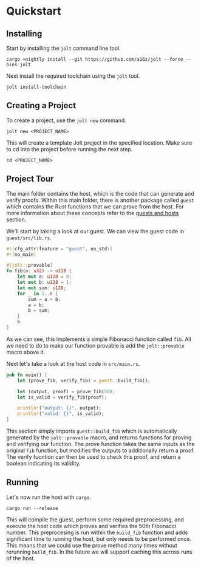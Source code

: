# Quickstart
## Installing
Start by installing the `jolt` command line tool.
```
cargo +nightly install --git https://github.com/a16z/jolt --force --bins jolt
```

Next install the required toolchain using the `jolt` tool.
```
jolt install-toolchain
```

## Creating a Project
To create a project, use the `jolt new` command.
```
jolt new <PROJECT_NAME>
```

This will create a template Jolt project in the specified location. Make sure to cd into the project before running the next step.
```
cd <PROJECT_NAME>
```

## Project Tour
The main folder contains the host, which is the code that can generate and verify proofs. Within this main folder, there is another package called `guest` which contains the Rust functions that we can prove from the host. For more information about these concepts refer to the [guests and hosts](./usafe/guests_hosts.md) section.

We'll start by taking a look at our guest. We can view the guest code in `guest/src/lib.rs`.

```rust
#![cfg_attr(feature = "guest", no_std)]
#![no_main]

#[jolt::provable]
fn fib(n: u32) -> u128 {
    let mut a: u128 = 0;
    let mut b: u128 = 1;
    let mut sum: u128;
    for _ in 1..n {
        sum = a + b;
        a = b;
        b = sum;
    }
    b
}
```

As we can see, this implements a simple Fibonacci function called `fib`. All we need to do to make our function provable is add the `jolt::provable` macro above it.

Next let's take a look at the host code in `src/main.rs`.

```rust
pub fn main() {
    let (prove_fib, verify_fib) = guest::build_fib();

    let (output, proof) = prove_fib(50);
    let is_valid = verify_fib(proof);

    println!("output: {}", output);
    println!("valid: {}", is_valid);
}
```

This section simply imports `guest::build_fib` which is automatically generated by the `jolt::provable` macro, and returns functions for proving and verifying our function. The prove function takes the same inputs as the original `fib` function, but modifies the outputs to additionally return a proof. The verify fucntion can then be used to check this proof, and return a boolean indicating its validity.

## Running
Let's now run the host with `cargo`.
```
cargo run --release
```

This will compile the guest, perform some required preprocessing, and execute the host code which proves and verifies the 50th Fibonacci number. This preprocesing is run within the `build_fib` function and adds significant time to running the host, but only needs to be performed once. This means that we could use the prove method many times without rerunning `build_fib`. In the future we will support caching this across runs of the host.
